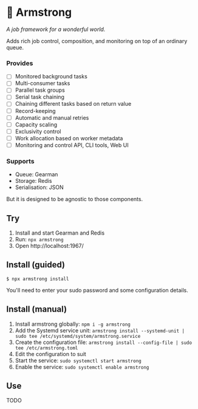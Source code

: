 # 🌈 Armstrong

_A job framework for a wonderful world._

Adds rich job control, composition, and monitoring on top of an ordinary queue.

### Provides

- [ ] Monitored background tasks
- [ ] Multi-consumer tasks
- [ ] Parallel task groups
- [ ] Serial task chaining
- [ ] Chaining different tasks based on return value
- [ ] Record-keeping
- [ ] Automatic and manual retries
- [ ] Capacity scaling
- [ ] Exclusivity control
- [ ] Work allocation based on worker metadata
- [ ] Monitoring and control API, CLI tools, Web UI

### Supports

- Queue: Gearman
- Storage: Redis
- Serialisation: JSON

But it is designed to be agnostic to those components.


## Try

1. Install and start Gearman and Redis
2. Run: `npx armstrong`
3. Open http://localhost:1967/

## Install (guided)

```
$ npx armstrong install
```

You'll need to enter your sudo password and some configuration details.

## Install (manual)

1. Install armstrong globally: `npm i -g armstrong`
2. Add the Systemd service unit: `armstrong install --systemd-unit | sudo tee /etc/systemd/system/armstrong.service`
3. Create the configuration file: `armstrong install --config-file | sudo tee /etc/armstrong.toml`
4. Edit the configuration to suit
5. Start the service: `sudo systemctl start armstrong`
5. Enable the service: `sudo systemctl enable armstrong`

## Use

TODO
